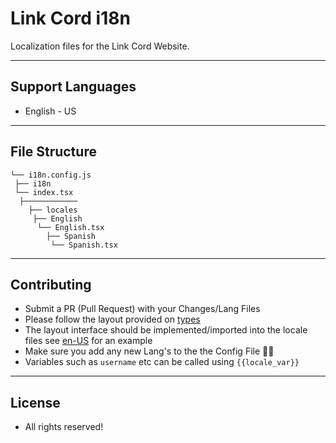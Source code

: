 # Link Cord i18n
Localization files for the Link Cord Website.

---

## Support Languages
- English - US

---

## File Structure
```
└── i18n.config.js
 ├── i18n
 └── index.tsx
  ├────────────
    ├── locales
     ├── English
      └── English.tsx
        ├── Spanish
         └── Spanish.tsx
```

---

## Contributing 
- Submit a PR (Pull Request) with your Changes/Lang Files
- Please follow the layout provided on [types](./i18n/index.tsx)
- The layout interface should be implemented/imported into the locale files see [en-US](./i18n/en-US.tsx) for an example
- Make sure you add any new Lang's to the the Config File 👌🏻
- Variables such as `username` etc can be called using `{{locale_var}}`

---

## License
- All rights reserved! 
